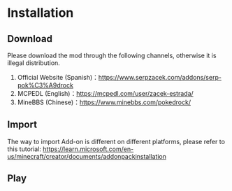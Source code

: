 # Installation

## Download

Please download the mod through the following channels, otherwise it is illegal distribution.

1. Official Website (Spanish)：<https://www.serpzacek.com/addons/serp-pok%C3%A9drock>
2. MCPEDL (English)：<https://mcpedl.com/user/zacek-estrada/>
3. MineBBS (Chinese)：<https://www.minebbs.com/pokedrock/>

## Import

The way to import Add-on is different on different platforms, please refer to this tutorial: <https://learn.microsoft.com/en-us/minecraft/creator/documents/addonpackinstallation>

## Play
